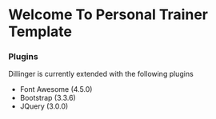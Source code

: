 # Welcome To Personal Trainer Template

### Plugins

Dillinger is currently extended with the following plugins

* Font Awesome (4.5.0)
* Bootstrap (3.3.6)
* JQuery (3.0.0)